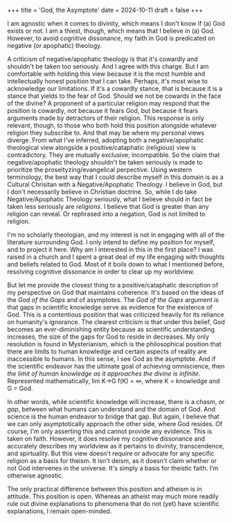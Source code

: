 +++
title = 'God, the Asymptote'
date = 2024-10-11
draft = false
+++

I am agnostic when it comes to divinity, which means I don't know if (a) God exists or not. I am a thiest, though, which means that I believe in (a) God. However, to avoid cognitive dissonance, my faith in God is predicated on negative (or apophatic) theology.

A criticism of negative/apophatic theology is that it's cowardly and shouldn't be taken too seriously. And I agree with this charge. But I am comfortable with holding this view because it is the most humble and intellectually honest position that I can take. Perhaps, it's most wise to acknowledge our limitations. If it's a cowardly stance, that is because it is a stance that yields to the fear of God. Should we not be cowards in the face of the divine? A proponent of a particular religion may respond that the position is cowardly, not because it fears God, but because it fears arguments made by detractors of their religion. This response is only relevant, though, to those who both hold this position alongside whatever religion they subscribe to. And that may be where my personal views diverge. From what I've inferred, adopting both a negative/apophatic theological view alongside a positive/cataphatic (religious) view is contradictory. They are mutually exclusive; incompatible. So the claim that negative/apophatic theology shouldn't be taken seriously is made to prioritize the proseltyzing/evangelical perpective. Using western terminology, the best way that I could describe myself in this domain is as a Cultural Chrisitan with a Negative/Apophatic Theology. I believe in God, but I don't necessarily believe in Christian doctrine. So, while I do take Negative/Apophatic Theology seriously, what I believe should in fact be taken less seriously are _religions_. I believe that God is greater than any religion can reveal. Or rephrased into a negation, God is not limited to religion.

I'm no scholarly theologian, and my interest is not in engaging with all of the literature surrounding God. I only intend to define my position for myself, and to project it here. Why am I interested in this in the first place? I was raised in a church and I spent a great deal of my life engaging with thoughts and beliefs related to God. Most of it boils down to what I mentioned before, resolving cognitive dissonance in order to clear up my worldview.

But let me provide the closest thing to a positive/cataphatic description of my perspective on God that maintains coherence. It's based on the ideas of the _God of the Gaps_ and of asymptotes. The _God of the Gaps_ argument is that gaps in scientific knowledge serve as evidence for the existence of God. This is a contentious position that was criticized heavily for its reliance on humanity's ignorance. The clearest criticism is that under this belief, God becomes an ever-diminishing entity because as scientific understanding increases, the size of the gaps for God to reside in decreases. My only resolution is found in Mysterianism, which is the philosophical position that there are limits to human knowledge and certain aspects of reality are inaccessible to humans. In this sense, I see God as the asymptote. And if the scientific endeavor has the ultimate goal of achieving omniscience, then _the limit of human knowledge as it approaches the divine is infinite_. Represented mathematically, lim K→G f(K) = ∞, where K = knowledge and G = God.

In other words, while scientific knowledge will increase, there is a chasm, or _gap_, between what humans can understand and the domain of God. And science is the human endeavor to bridge that gap. But again, I believe that we can only asymptotically approach the other side, where God resides. Of course, I'm only asserting this and cannot provide any evidence. This is taken on faith. However, it does resolve my cognitive dissonance and accurately describes my worldview as it pertains to divinity, transcendence, and spirtuality. But this view doesn't require or advocate for any specific religion as a basis for theism. It isn't deism, as it doesn't claim whether or not God intervenes in the universe. It's simply a basis for theistic faith. I'm otherwise agnostic.

The only practical difference between this position and atheism is in attitude. This position is open. Whereas an atheist may much more readily rule out divine explanations to phenomena that do not (yet) have scientific explanations, I remain open-minded.
